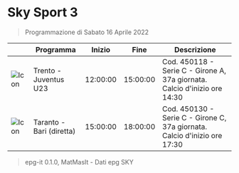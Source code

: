 # Sky Sport 3
> Programmazione di Sabato 16 Aprile 2022

||Programma|Inizio|Fine|Descrizione|
|---|---|---|---|---|
|![Icon](https://guidatv.sky.it/uuid/543eec01-0745-4b9b-bc4c-ae43ea505610/cover?md5ChecksumParam=dc2420e6764dcc9bb4183ced612765d7)|Trento - Juventus U23|12:00:00|15:00:00|Cod. 450118 - Serie C - Girone A, 37a giornata. Calcio d&#039;inizio ore 14:30
|![Icon](https://guidatv.sky.it/uuid/d8958a5b-57f6-47e8-abf8-2403a59e26d9/cover?md5ChecksumParam=4d9f61f69a76e43805c2664f82bb2531)|Taranto - Bari (diretta)|15:00:00|18:00:00|Cod. 450130 - Serie C - Girone C, 37a giornata. Calcio d&#039;inizio ore 17:30



 > epg-it 0.1.0, MatMasIt - Dati epg SKY